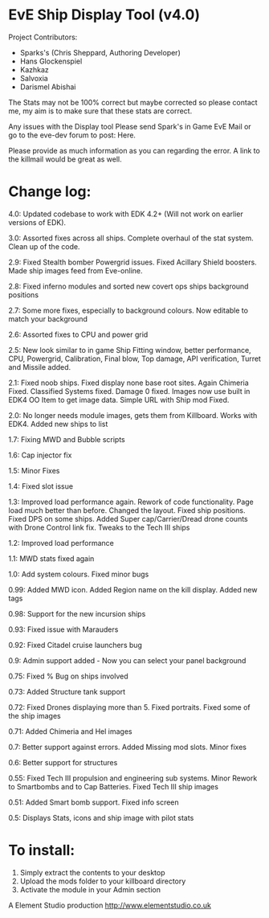 EvE Ship Display Tool (v4.0)
===
Project Contributors:
<ul>
<li>Sparks's (Chris Sheppard, Authoring Developer)</li>
<li>Hans Glockenspiel</li>
<li>Kazhkaz</li>
<li>Salvoxia</li>
<li>Darismel Abishai</li>
</ul>
The Stats may not be 100% correct but maybe corrected so please contact me, my aim is to make sure that these stats are correct.

Any issues with the Display tool Please send Spark's in Game EvE Mail or go to the eve-dev forum to post: Here. 

Please provide as much information as you can regarding the error. A link to the killmail would be great as well.

Change log:
===
4.0: Updated codebase to work with EDK 4.2+ (Will not work on earlier versions of EDK).

3.0: Assorted fixes across all ships. Complete overhaul of the stat system. Clean up of the code.

2.9: Fixed Stealth bomber Powergrid issues. Fixed Acillary Shield boosters. Made ship images feed from Eve-online.

2.8: Fixed inferno modules and sorted new covert ops ships background positions

2.7: Some more fixes, especially to background colours. Now editable to match your background

2.6: Assorted fixes to CPU and power grid

2.5: New look similar to in game Ship Fitting window, better performance, CPU, Powergrid, Calibration, Final blow, Top damage, API verification, Turret and Missile added.

2.1: Fixed noob ships. Fixed display none base root sites. Again Chimeria Fixed. Classified Systems fixed. Damage 0 fixed. Images now use built in EDK4 OO Item to get image data. Simple URL with Ship mod Fixed.

2.0: No longer needs module images, gets them from Killboard. Works with EDK4. Added new ships to list

1.7: Fixing MWD and Bubble scripts

1.6: Cap injector fix

1.5: Minor Fixes

1.4: Fixed slot issue

1.3: Improved load performance again. Rework of code functionality. Page load much better than before. Changed the layout. Fixed ship positions. Fixed DPS on some ships. Added Super cap/Carrier/Dread drone counts with Drone Control link fix. Tweaks to the Tech III ships

1.2: Improved load performance

1.1: MWD stats fixed again

1.0: Add system colours. Fixed minor bugs

0.99: Added MWD icon. Added Region name on the kill display. Added new tags

0.98: Support for the new incursion ships

0.93: Fixed issue with Marauders

0.92: Fixed Citadel cruise launchers bug

0.9: Admin support added - Now you can select your panel background

0.75: Fixed % Bug on ships involved

0.73: Added Structure tank support

0.72: Fixed Drones displaying more than 5. Fixed portraits. Fixed some of the ship images

0.71: Added Chimeria and Hel images

0.7: Better support against errors. Added Missing mod slots. Minor fixes

0.6: Better support for structures

0.55: Fixed Tech III propulsion and engineering sub systems. Minor Rework to Smartbombs and to Cap Batteries. Fixed Tech III ship images

0.51: Added Smart bomb support. Fixed info screen

0.5: Displays Stats, icons and ship image with pilot stats



To install:
===
1. Simply extract the contents to your desktop
2. Upload the mods folder to your killboard directory
3. Activate the module in your Admin section



A Element Studio production
http://www.elementstudio.co.uk
